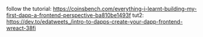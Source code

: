 follow the tutorial: https://coinsbench.com/everything-i-learnt-building-my-first-dapp-a-frontend-perspective-ba810be1493f
tut2: https://dev.to/edatweets_/intro-to-dapps-create-your-dapp-frontend-wreact-38fi